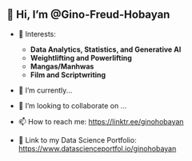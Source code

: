 ## 👋 Hi, I’m @Gino-Freud-Hobayan

- 👀 Interests:
  - **Data Analytics, Statistics, and Generative AI**
  - **Weightlifting and Powerlifting**
  - **Mangas/Manhwas**
  - **Film and Scriptwriting**


- 🌱 I’m currently...

- 💞️ I’m looking to collaborate on ...

- 📫 How to reach me: https://linktr.ee/ginohobayan

- 💼 Link to my Data Science Portfolio: https://www.datascienceportfol.io/ginohobayan



<!---
Gino-Freud-Hobayan/Gino-Freud-Hobayan is a ✨ special ✨ repository because its `README.md` (this file) appears on your GitHub profile.
You can click the Preview link to take a look at your changes.
--->
